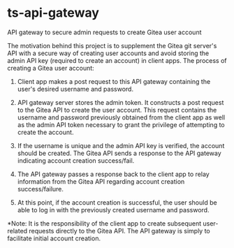 # ts-api-gateway
API gateway to secure admin requests to create Gitea user account

The motivation behind this project is to supplement the Gitea git server's API with a secure way of creating user accounts and avoid storing the admin API key (required to create an account) in client apps.  The process of creating a Gitea user account:

1. Client app makes a post request to this API gateway containing the user's desired username and password.

2. API gateway server stores the admin token.  It constructs a post request to the Gitea API to create the user account.  This request contains the username and password previously obtained from the client app as well as the admin API token necessary to grant the privilege of attempting to create the account.

3. If the username is unique and the admin API key is verified, the account should be created.  The Gitea API sends a response to the API gateway indicating account creation success/fail.

4. The API gateway passes a response back to the client app to relay information from the Gitea API regarding account creation success/failure.

5. At this point, if the account creation is successful, the user should be able to log in with the previously created username and password.

*Note: It is the responsibility of the client app to create subsequent user-related requests directly to the Gitea API.  The API gateway is simply to facilitate initial account creation.
